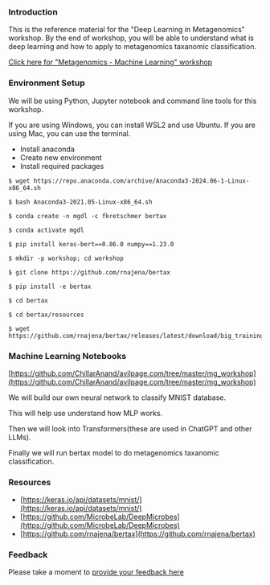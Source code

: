<!--
.. title: Metagenomics Deep Learning
.. slug: metagenomics-deep-learning
.. date: 2024-11-08 03:29:59 UTC
.. updated: 2024-11-08 03:29:59 UTC
.. tags: bioinformatics, metagenomics
.. category:
.. link:
.. description: Metagenomics Deep Learning - Workshop material
.. type: text
-->

### Introduction

This is the reference material for the "Deep Learning in Metagenomics" workshop. By the end of workshop, you will be able to understand what is deep learning and how to apply to metagenomics taxanomic classification.

[Click here for "Metagenomics - Machine Learning" workshop](/metagenomics-machine-learning.html)

### Environment Setup

We will be using Python, Jupyter notebook and command line tools for this workshop.

If you are using Windows, you can install WSL2 and use Ubuntu. If you are using Mac, you can use the terminal.

- Install anaconda
- Create new environment
- Install required packages

```shell
$ wget https://repo.anaconda.com/archive/Anaconda3-2024.06-1-Linux-x86_64.sh

$ bash Anaconda3-2021.05-Linux-x86_64.sh

$ conda create -n mgdl -c fkretschmer bertax

$ conda activate mgdl

$ pip install keras-bert==0.86.0 numpy==1.23.0

$ mkdir -p workshop; cd workshop

$ git clone https://github.com/rnajena/bertax

$ pip install -e bertax

$ cd bertax

$ cd bertax/resources

$ wget https://github.com/rnajena/bertax/releases/latest/download/big_trainingset_all_fix_classes_selection.h5
```


### Machine Learning Notebooks

[https://github.com/ChillarAnand/avilpage.com/tree/master/mg_workshop](https://github.com/ChillarAnand/avilpage.com/tree/master/mg_workshop)

We will build our own neural network to classify MNIST database.

This will help use understand how MLP works.

Then we will look into Transformers(these are used in ChatGPT and other LLMs).

Finally we will run bertax model to do metagenomics taxanomic classification.


### Resources

- [https://keras.io/api/datasets/mnist/](https://keras.io/api/datasets/mnist/)
- [https://github.com/MicrobeLab/DeepMicrobes](https://github.com/MicrobeLab/DeepMicrobes)
- [https://github.com/rnajena/bertax](https://github.com/rnajena/bertax)


### Feedback

Please take a moment to [provide your feedback here](https://forms.gle/qoVTm2RCnCXrsjrk9)
